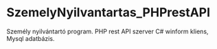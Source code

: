 # SzemelyNyilvantartas_PHPrestAPI
Személy nyilvántartó program. PHP rest API szerver C# winform kliens, Mysql adatbázis. 
